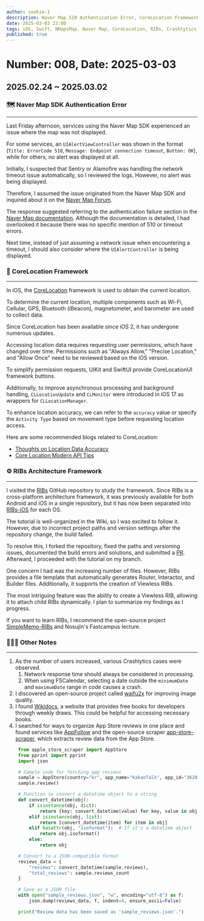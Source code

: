 ```yaml
---
author: sookim-1
description: Naver Map 510 Authentication Error, CoreLocation Framework, RIBs Architecture Framework, Crashlytics Case, Image Quality Enhancement with waifu2x, Wikidocs - Document Draw, App Store Review
date: 2025-03-03 23:00
tags: iOS, Swift, NMapsMap, Naver Map, CoreLocation, RIBs, Crashlytics, Firebase, Image, Docs, AppStore
published: true
---
```

# Number: 008, Date: 2025-03-03
## 2025.02.24 ~ 2025.03.02
### 🗺️ Naver Map SDK Authentication Error

---

Last Friday afternoon, services using the Naver Map SDK experienced an issue where the map was not displayed.

For some services, an `UIAlertViewController` was shown in the format (`Title: ErrorCode 510`, `Message: Endpoint connection timeout`, `Button: OK`), while for others, no alert was displayed at all.

Initially, I suspected that Sentry or Alamofire was handling the network timeout issue automatically, so I reviewed the logs. However, no alert was being displayed.

Therefore, I assumed the issue originated from the Naver Map SDK and inquired about it on the [Naver Map Forum](https://www.ncloud-forums.com/forum/10/).

The response suggested referring to the authentication failure section in the [Naver Map documentation](https://navermaps.github.io/ios-map-sdk/guide-ko/1.html). Although the documentation is detailed, I had overlooked it because there was no specific mention of 510 or timeout errors.

Next time, instead of just assuming a network issue when encountering a timeout, I should also consider where the `UIAlertController` is being displayed.

### 📍 CoreLocation Framework

---

In iOS, the [CoreLocation](https://developer.apple.com/documentation/corelocation) framework is used to obtain the current location.

To determine the current location, multiple components such as Wi-Fi, Cellular, GPS, Bluetooth (iBeacon), magnetometer, and barometer are used to collect data.

Since CoreLocation has been available since iOS 2, it has undergone numerous updates.

Accessing location data requires requesting user permissions, which have changed over time. Permissions such as "Always Allow," "Precise Location," and "Allow Once" need to be reviewed based on the iOS version.

To simplify permission requests, UIKit and SwiftUI provide CoreLocationUI framework buttons.

Additionally, to improve asynchronous processing and background handling, `CLLocationUpdate` and `CLMonitor` were introduced in iOS 17 as wrappers for `CLLocationManager`.

To enhance location accuracy, we can refer to the `accuracy` value or specify the `Activity Type` based on movement type before requesting location access.

Here are some recommended blogs related to CoreLocation:

- [Thoughts on Location Data Accuracy](https://yahoth.tistory.com/21)
- [Core Location Modern API Tips](https://twocentstudios.com/2024/12/02/core-location-modern-api-tips/)

### ⚙️ RIBs Architecture Framework

---

I visited the [RIBs](https://github.com/uber/RIBs) GitHub repository to study the framework. Since RIBs is a cross-platform architecture framework, it was previously available for both Android and iOS in a single repository, but it has now been separated into [RIBs-iOS](https://github.com/uber/ribs-ios) for each OS.

The tutorial is well-organized in the Wiki, so I was excited to follow it. However, due to incorrect project paths and version settings after the repository change, the build failed.

To resolve this, I forked the repository, fixed the paths and versioning issues, documented the build errors and solutions, and submitted a [PR](https://github.com/uber/RIBs-iOS/pull/1). Afterward, I proceeded with the tutorial on my branch.

One concern I had was the increasing number of files. However, RIBs provides a file template that automatically generates Router, Interactor, and Builder files. Additionally, it supports the creation of Viewless RIBs.

The most intriguing feature was the ability to create a Viewless RIB, allowing it to attach child RIBs dynamically. I plan to summarize my findings as I progress.

If you want to learn RIBs, I recommend the open-source project [SimpleMemo-RIBs](https://github.com/eunjin3786/SimpleMemo-RIBs) and Nosujin's Fastcampus lecture.

### 🙋🏻‍♂️ Other Notes

---

1. As the number of users increased, various Crashlytics cases were observed.
    1. Network response time should always be considered in processing.
    2. When using FSCalendar, selecting a date outside the `minimumDate` and `maximumDate` range in code causes a crash.
2. I discovered an open-source project called [waifu2x](https://github.com/AaronFeng753/Waifu2x-Extension-GUI?tab=readme-ov-file) for improving image quality.
3. I found [Wikidocs](https://wikidocs.net/275987), a website that provides free books for developers through weekly draws. This could be helpful for accessing necessary books.
4. I searched for ways to organize App Store reviews in one place and found services like [AppFollow](https://appfollow.io/) and the open-source scraper [app-store-scraper](https://github.com/cowboy-bebug/app-store-scraper), which extracts review data from the App Store.
   ```python
    from apple_store_scraper import AppStore
    from pprint import pprint
    import json

    # Sample code for fetching app reviews
    sample = AppStore(country="kr", app_name="KakaoTalk", app_id="362057947")
    sample.review()

    # Function to convert a datetime object to a string
    def convert_datetime(obj):
        if isinstance(obj, dict):
            return {key: convert_datetime(value) for key, value in obj.items()}
        elif isinstance(obj, list):
            return [convert_datetime(item) for item in obj]
        elif hasattr(obj, "isoformat"):  # If it's a datetime object
            return obj.isoformat()
        else:
            return obj

    # Convert to a JSON-compatible format
    reviews_data = {
        "reviews": convert_datetime(sample.reviews),
        "total_reviews": sample.reviews_count
    }

    # Save as a JSON file
    with open("sample_reviews.json", "w", encoding="utf-8") as f:
        json.dump(reviews_data, f, indent=4, ensure_ascii=False)

    print("Review data has been saved as 'sample_reviews.json'.")
    ```

